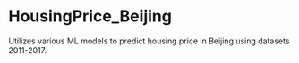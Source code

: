 # HousingPrice_Beijing

Utilizes various ML models to predict housing price in Beijing using datasets 2011-2017. 
